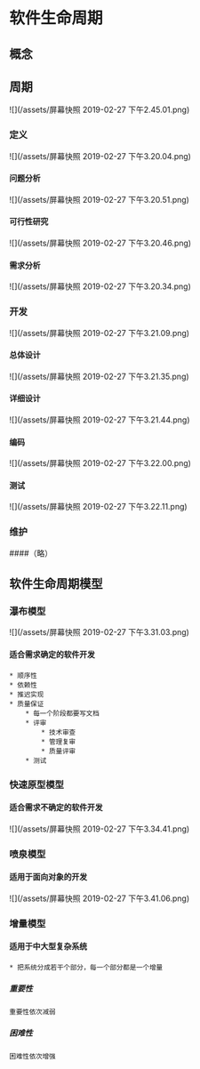# 软件生命周期

## 概念


## 周期

![](/assets/屏幕快照 2019-02-27 下午2.45.01.png)

### 定义

![](/assets/屏幕快照 2019-02-27 下午3.20.04.png)

#### 问题分析

![](/assets/屏幕快照 2019-02-27 下午3.20.51.png)

#### 可行性研究

![](/assets/屏幕快照 2019-02-27 下午3.20.46.png)

#### 需求分析

![](/assets/屏幕快照 2019-02-27 下午3.20.34.png)

### 开发

![](/assets/屏幕快照 2019-02-27 下午3.21.09.png)

#### 总体设计

![](/assets/屏幕快照 2019-02-27 下午3.21.35.png)

#### 详细设计

![](/assets/屏幕快照 2019-02-27 下午3.21.44.png)

#### 编码

![](/assets/屏幕快照 2019-02-27 下午3.22.00.png)

#### 测试

![](/assets/屏幕快照 2019-02-27 下午3.22.11.png)

### 维护

####（略）

## 软件生命周期模型

### 瀑布模型

![](/assets/屏幕快照 2019-02-27 下午3.31.03.png)

#### 适合需求确定的软件开发

    * 顺序性
    * 依赖性
    * 推迟实现
    * 质量保证
        * 每一个阶段都要写文档
        * 评审
            * 技术审查
            * 管理复审
            * 质量评审
        * 测试
        
        
### 快速原型模型

#### 适合需求不确定的软件开发

![](/assets/屏幕快照 2019-02-27 下午3.34.41.png)

### 喷泉模型

#### 适用于面向对象的开发

![](/assets/屏幕快照 2019-02-27 下午3.41.06.png)

### 增量模型

#### 适用于中大型复杂系统

    * 把系统分成若干个部分，每一个部分都是一个增量
    
##### 重要性

    重要性依次减弱

##### 困难性

    困难性依次增强

    















